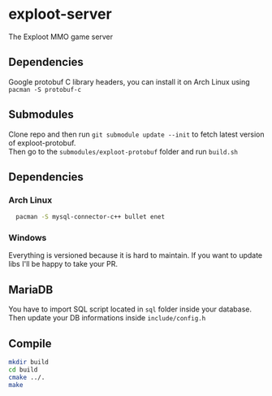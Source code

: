 exploot-server
==============

The Exploot MMO game server


## Dependencies
Google protobuf C library headers, you can install it on Arch Linux using ```pacman -S protobuf-c```

## Submodules
Clone repo and then run ```git submodule update --init``` to fetch latest version of exploot-protobuf.  
Then go to the ```submodules/exploot-protobuf``` folder and run ```build.sh```

## Dependencies
### Arch Linux
```bash
  pacman -S mysql-connector-c++ bullet enet
```

### Windows
Everything is versioned because it is hard to maintain. If you want to update libs I'll be happy to take your PR.

## MariaDB
You have to import SQL script located in ```sql``` folder inside your database. Then update your DB informations inside ```include/config.h```

## Compile
```bash
mkdir build
cd build
cmake ../.
make
```
